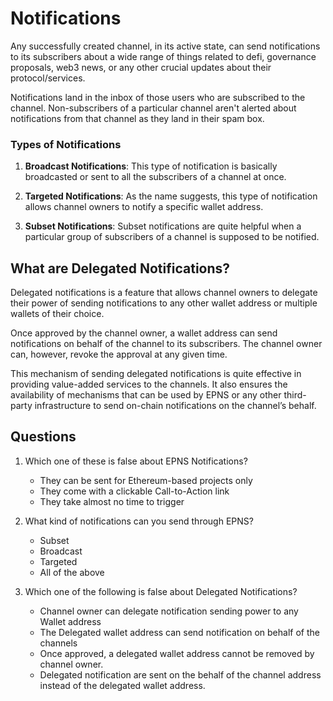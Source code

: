 # Notifications

Any successfully created channel, in its active state,  can send notifications to its subscribers about a wide range of things related to defi, governance proposals, web3 news, or any other crucial updates about their protocol/services.

Notifications land in the inbox of those users who are subscribed to the channel. Non-subscribers of a particular channel aren't alerted about notifications from that channel as they land in their spam box.

### Types of Notifications
1. **Broadcast Notifications**: This type of notification is basically broadcasted or sent to all the subscribers of a channel at once.

2. **Targeted Notifications**: As the name suggests, this type of notification allows channel owners to notify a specific wallet address.

3. **Subset Notifications**: Subset notifications are quite helpful when a particular group of subscribers of a channel is supposed to be notified.

## What are Delegated Notifications?

Delegated notifications is a feature that allows channel owners to delegate their power of sending notifications to any other wallet address or multiple wallets of their choice.

Once approved by the channel owner, a wallet address can send notifications on behalf of the channel to its subscribers. The channel owner can, however, revoke the approval at any given time.

This mechanism of sending delegated notifications is quite effective in providing value-added services to the channels. It also ensures the availability of mechanisms that can be used by EPNS or any other third-party infrastructure to send on-chain notifications on the channel’s behalf.

## Questions
1. Which one of these is false about EPNS Notifications?
    * They can be sent for Ethereum-based projects only  
    * They come with a clickable Call-to-Action link
    * They take almost no time to trigger

2. What kind of notifications can you send through EPNS?
    * Subset
    * Broadcast
    * Targeted
    * All of the above  

3. Which one of the following is false about Delegated Notifications?
    * Channel owner can delegate notification sending power to any Wallet address
    * The Delegated wallet address can send notification on behalf of the channels
    * Once approved, a delegated wallet address cannot be removed by channel owner.  
    * Delegated notification are sent on the behalf of the channel address instead of the delegated wallet address.
